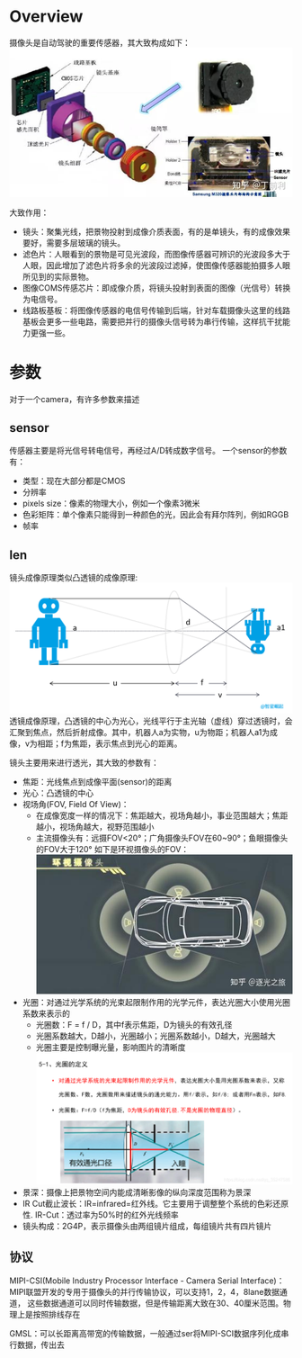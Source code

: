 # Overview

摄像头是自动驾驶的重要传感器，其大致构成如下：
![camera](./doc/camera.jpg)

大致作用：
* 镜头：聚集光线，把景物投射到成像介质表面，有的是单镜头，有的成像效果要好，需要多层玻璃的镜头。
* 滤色片：人眼看到的景物是可见光波段，而图像传感器可辨识的光波段多大于人眼，因此增加了滤色片将多余的光波段过滤掉，使图像传感器能拍摄多人眼所见到的实际景物。
* 图像COMS传感芯片：即成像介质，将镜头投射到表面的图像（光信号）转换为电信号。
* 线路板基板：将图像传感器的电信号传输到后端，针对车载摄像头这里的线路基板会更多一些电路，需要把并行的摄像头信号转为串行传输，这样抗干扰能力更强一些。

# 参数

对于一个camera，有许多参数来描述

## sensor

传感器主要是将光信号转电信号，再经过A/D转成数字信号。
一个sensor的参数有：
* 类型：现在大部分都是CMOS
* 分辨率
* pixels size：像素的物理大小，例如一个像素3微米
* 色彩矩阵：单个像素只能得到一种颜色的光，因此会有拜尔阵列，例如RGGB
* 帧率

## len

镜头成像原理类似凸透镜的成像原理:
![成像原理](./doc/image.png)
透镜成像原理，凸透镜的中心为光心，光线平行于主光轴（虚线）穿过透镜时，会汇聚到焦点，然后折射成像。其中，机器人a为实物，u为物距；机器人a1为成像，v为相距；f为焦距，表示焦点到光心的距离。

镜头主要用来进行透光，其大致的参数有：
* 焦距：光线焦点到成像平面(sensor)的距离
* 光心：凸透镜的中心
* 视场角(FOV, Field Of View)：
  * 在成像宽度一样的情况下：焦距越大，视场角越小，事业范围越大；焦距越小，视场角越大，视野范围越小
  * 主流摄像头有：远摄FOV<20°；广角摄像头FOV在60~90°；鱼眼摄像头的FOV大于120°
如下是环视摄像头的FOV：
![环视](./doc/around.jpg)
* 光圈：对通过光学系统的光束起限制作用的光学元件，表达光圈大小使用光圈系数来表示的
  * 光圈数：F = f / D，其中f表示焦距，D为镜头的有效孔径
  * 光圈系数越大，D越小，光圈越小；光圈系数越小，D越大，光圈越大
  * 光圈主要是控制曝光量，影响图片的清晰度
![light_circle](./doc/light_cricle.png)
* 景深：摄像上把景物空间内能成清晰影像的纵向深度范围称为景深
* IR Cut截止波长：IR=infrared=红外线。它主要用于调整整个系统的色彩还原性. IR-Cut：透过率为50%时的红外光线频率
* 镜头构成：2G4P，表示摄像头由两组镜片组成，每组镜片共有四片镜片

## 协议

MIPI-CSI(Mobile Industry Processor Interface - Camera Serial Interface)：MIPI联盟开发的专用于摄像头的并行传输协议，可以支持1，2，4，8lane数据通道，
这些数据通道可以同时传输数据，但是传输距离大致在30、40厘米范围。物理上是按照排线存在

GMSL：可以长距离高带宽的传输数据，一般通过ser将MIPI-SCI数据序列化成串行数据，传出去
